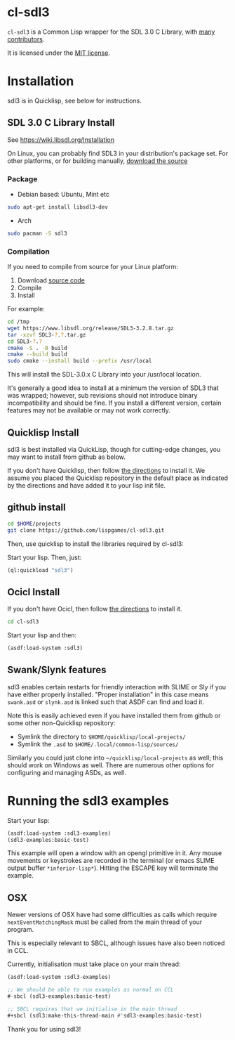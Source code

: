 # cl-sdl3

`cl-sdl3` is a Common Lisp wrapper for the SDL 3.0 C Library, with [many contributors](https://github.com/lispgames/cl-sdl3/graphs/contributors).

It is licensed under the [MIT license](https://opensource.org/licenses/MIT).

# Installation

sdl3 is in Quicklisp, see below for instructions.

## SDL 3.0 C Library Install
See https://wiki.libsdl.org/Installation

On Linux, you can probably find SDL3 in your distribution's package
set.  For other platforms, or for building manually, [download the
source](https://github.com/libsdl-org/SDL/releases/latest)

### Package
* Debian based: Ubuntu, Mint etc
```bash
sudo apt-get install libsdl3-dev
```
* Arch
```bash
sudo pacman -S sdl3
```

### Compilation

If you need to compile from source for your Linux platform:

1. Download [source code](https://github.com/libsdl-org/SDL)
2. Compile
3. Install

For example:
```bash
cd /tmp
wget https://www.libsdl.org/release/SDL3-3.2.8.tar.gz
tar -xzvf SDL3-?.?.tar.gz
cd SDL3-?.?
cmake -S . -B build
cmake --build build
sudo cmake --install build --prefix /usr/local
```

This will install the SDL-3.0.x C Library into your /usr/local location.

It's generally a good idea to install at a minimum the version of SDL3
that was wrapped; however, sub revisions should not introduce binary
incompatibility and should be fine.  If you install a different
version, certain features may not be available or may not work
correctly.

## Quicklisp Install

sdl3 is best installed via QuickLisp, though for cutting-edge changes,
you may want to install from github as below.

If you don't have Quicklisp, then follow [the
directions](http://www.quicklisp.org/beta/) to install it. We assume
you placed the Quicklisp repository in the default place as indicated
by the directions and have added it to your lisp init file.

## github install
```bash
cd $HOME/projects
git clone https://github.com/lispgames/cl-sdl3.git
```
Then, use quicklisp to install the libraries required by cl-sdl3:

Start your lisp. Then, just:

```lisp
(ql:quickload "sdl3")
```

## Ocicl Install

If you don't have Ocicl, then follow [the
directions](https://github.com/ocicl/ocicl) to install it. 

```bash
cd cl-sdl3
```
Start your lisp and then:

```lisp
(asdf:load-system :sdl3)
```

## Swank/Slynk features

sdl3 enables certain restarts for friendly interaction with SLIME or
Sly if you have either properly installed.  "Proper installation" in
this case means `swank.asd` or `slynk.asd` is linked such that ASDF
can find and load it.

Note this is easily achieved even if you have installed them from
github or some other non-Quicklisp repository:

* Symlink the directory to `$HOME/quicklisp/local-projects/`
* Symlink the `.asd` to `$HOME/.local/common-lisp/sources/`

Similarly you could just clone into `~/quicklisp/local-projects` as
well; this should work on Windows as well.  There are numerous other
options for configuring and managing ASDs, as well.

# Running the sdl3 examples

Start your lisp:

```lisp
(asdf:load-system :sdl3-examples)
(sdl3-examples:basic-test)
```

This example will open a window with an opengl primitive in it. Any mouse
movements or keystrokes are recorded in the terminal (or emacs SLIME output
buffer ```*inferior-lisp*```). Hitting the ESCAPE key will terminate the example.

## OSX

Newer versions of OSX have had some difficulties as calls which require
`nextEventMatchingMask` must be called from the main thread of your program.

This is especially relevant to SBCL, although issues have also been noticed in CCL.

Currently, initialisation must take place on your main thread:

```lisp
(asdf:load-system :sdl3-examples)

;; We should be able to run examples as normal on CCL
#-sbcl (sdl3-examples:basic-test)

;; SBCL requires that we initialise in the main thread
#+sbcl (sdl3:make-this-thread-main #'sdl3-examples:basic-test)
```

Thank you for using sdl3!

